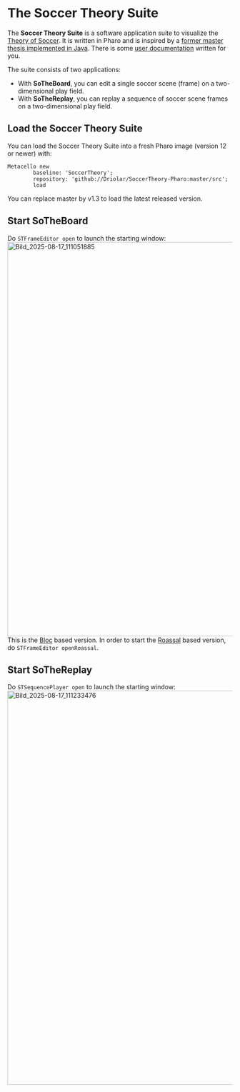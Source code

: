 # The Soccer Theory Suite
The **Soccer Theory Suite** is a software application suite to visualize the [Theory of Soccer](https://en.wikiversity.org/wiki/The_Theory_of_Soccer).
It is written in Pharo and is inspired by a [former master thesis implemented in Java](https://github.com/Driolar/SoccerTheory-Java).
There is some [user documentation](https://github.com/Driolar/SoccerTheory-Pharo/tree/master/doc) written for you.

The suite consists of two applications:
- With **SoTheBoard**, you can edit a single soccer scene (frame) on a two-dimensional play field.
- With **SoTheReplay**, you can replay a sequence of soccer scene frames on a two-dimensional play field.

## Load the Soccer Theory Suite
You can load the Soccer Theory Suite into a fresh Pharo image (version 12 or newer) with:
```smalltalk
Metacello new
        baseline: 'SoccerTheory';
        repository: 'github://Driolar/SoccerTheory-Pharo:master/src';
        load
```
You can replace master by v1.3 to load the latest released version.

## Start SoTheBoard
Do `STFrameEditor open` to launch the starting window:<img width="1177" height="883" alt="Bild_2025-08-17_111051885" src="https://github.com/user-attachments/assets/54eb6459-fa70-4528-95d3-016ba399a0fc" />
This is the [Bloc](https://github.com/pharo-graphics/Bloc) based version. In order to start the [Roassal](https://github.com/pharo-graphics/Roassal) based version, do `STFrameEditor openRoassal`.

## Start SoTheReplay
Do `STSequencePlayer open` to launch the starting window:<img width="1176" height="883" alt="Bild_2025-08-17_111233476" src="https://github.com/user-attachments/assets/17ef986f-ba32-4dd8-a458-4fbd23e61055" />






